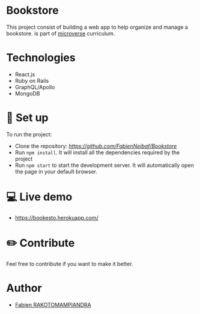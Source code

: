 # Bookstore

This project consist of building a web app to help organize and manage a bookstore.
 is part of [microverse](https://www.microverse.org/) curriculum.

# Technologies
- React.js
- Ruby on Rails
- GraphQL/Apollo
- MongoDB

# :electric_plug: Set up

To run the project:

- Clone the repository: _https://github.com/FabienNeibaf/Bookstore_
- Run `npm install`. It will install all the dependencies required by the project
- Run `npm start` to start the development server. It will automatically open the page in your default browser.

# :computer: Live demo

- https://bookesto.herokuapp.com/

# :pencil2: Contribute

Feel free to contribute if you want to make it better.

# Author

- [Fabien RAKOTOMAMPIANDRA](https://github.com/FabienNeibaf/)
